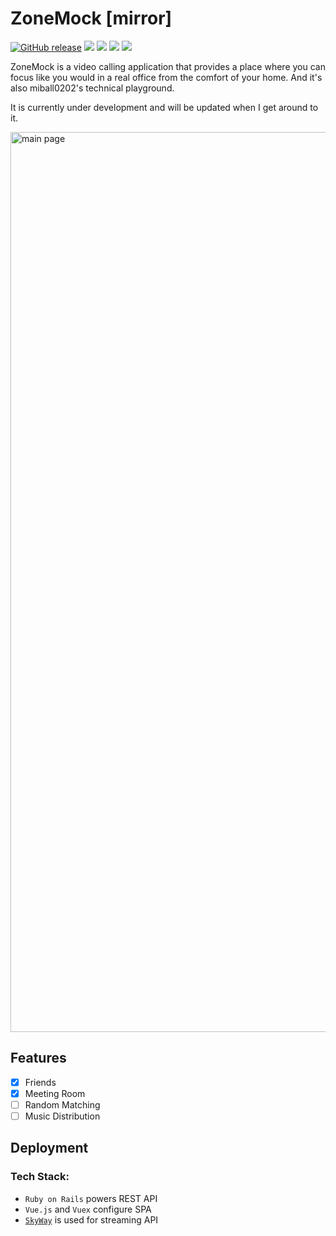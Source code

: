 # ZoneMock [mirror]

[![GitHub release](https://img.shields.io/badge/release-v0.1.0-blue.svg)][releases]
<img src="https://img.shields.io/badge/Vue.js-v2.6.11-4FC08D.svg?logo=vue.js">
<img src="https://img.shields.io/badge/Ruby-v3.0.1-CC342D.svg?logo=ruby">
<img src="https://img.shields.io/badge/Rails-v6.1.3.2-CC0000.svg?logo=ruby%20on%20rails">
<img src="https://img.shields.io/badge/MySQL-5.7-4479A1.svg?logo=mysql">

[releases]: https://github.com/miball0202/zone_mock-mirror/releases

ZoneMock is a video calling application that provides a place where you can focus like you would in a real office from the comfort of your home.
And it's also miball0202's technical playground.

It is currently under development and will be updated when I get around to it.

<img width="1440" alt="main page" src="https://user-images.githubusercontent.com/42993974/126990953-5a8bf93a-9f0e-420d-acdc-717b89e48597.png">

## Features

- [x] Friends
- [x] Meeting Room
- [ ] Random Matching
- [ ] Music Distribution

## Deployment
### Tech Stack:

- `Ruby on Rails` powers REST API
- `Vue.js` and `Vuex` configure SPA
- [`SkyWay`](https://webrtc.ecl.ntt.com/) is used for streaming API
